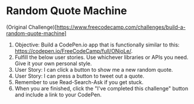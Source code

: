 # Random Quote Machine

(Original Challenge)[https://www.freecodecamp.com/challenges/build-a-random-quote-machine]

1. Objective: Build a CodePen.io app that is functionally similar to this: https://codepen.io/FreeCodeCamp/full/ONjoLe/.
2. Fulfill the below user stories. Use whichever libraries or APIs you need. Give it your own personal style.
3. User Story: I can click a button to show me a new random quote.
4. User Story: I can press a button to tweet out a quote.
5. Remember to use Read-Search-Ask if you get stuck.
6. When you are finished, click the "I've completed this challenge" button and include a link to your CodePen.


